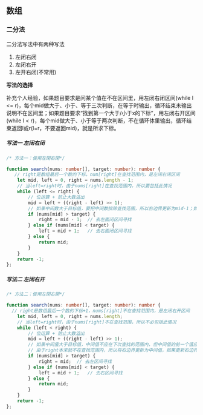 ## 数组

### 二分法

二分法写法中有两种写法

1. 左闭右闭
2. 左闭右开
3. 左开右闭(不常用)

**写法的选择**

​	补充个人经验，如果题目要求是问某个值在不在区间里，用左闭右闭区间(while l <= r)，每个mid做大于、小于、等于三次判断，在等于时输出，循环结束未输出说明不在区间里；如果题目要求“找到第一个大于/小于x的下标”，用左闭右开区间(while l < r)，每个mid做大于、小于等于两次判断，不在循环体里输出，循环结束返回l或r(l=r，不要返回mid)，就是所求下标。





##### 写法一 左闭右闭

```ts
/* 方法一：使用左閉右閉*/

function search(nums: number[], target: number): number {
   // right是数组最后一个数的下标，num[right]在查找范围内，是左闭右闭区间
    let mid, left = 0, right = nums.length - 1;
    // 当left=right时，由于nums[right]在查找范围内，所以要包括此情况
    while (left <= right) {
        // 位运算 + 防止大数溢出
        mid = left + ((right - left) >> 1);
        // 如果中间数大于目标值，要把中间数排除查找范围，所以右边界更新为mid-1；如果右边界更新为mid，那中间数还在下次查找范围内
        if (nums[mid] > target) {
            right = mid - 1;  // 去左面闭区间寻找
        } else if (nums[mid] < target) {
            left = mid + 1;   // 去右面闭区间寻找
        } else {
            return mid;
        }
    }
    return -1;
};
```

##### 写法二 左闭右开

```ts
/* 方法二：使用左閉右開*/

function search(nums: number[], target: number): number {
  // right是数组最后一个数的下标+1，nums[right]不在查找范围内，是左闭右开区间
    let mid, left = 0, right = nums.length;    
    // 当left=right时，由于nums[right]不在查找范围，所以不必包括此情况
    while (left < right) {
        // 位运算 + 防止大数溢出
        mid = left + ((right - left) >> 1);
        // 如果中间值大于目标值，中间值不应在下次查找的范围内，但中间值的前一个值应在；
        // 由于right本来就不在查找范围内，所以将右边界更新为中间值，如果更新右边界为mid-1则将中间值的前一个值也踢出了下次寻找范围
        if (nums[mid] > target) {
            right = mid;  // 去左区间寻找
        } else if (nums[mid] < target) {
            left = mid + 1;   // 去右区间寻找
        } else {
            return mid;
        }
    }
    return -1;
};
```

